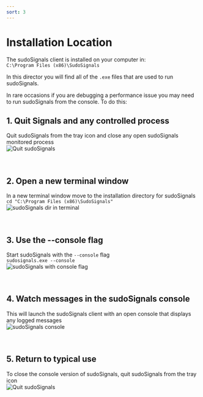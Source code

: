 ```yaml
---
sort: 3
---
```


# Installation Location

The sudoSignals client is installed on your computer in:  
`C:\Program Files (x86)\SudoSignals`  

In this director you will find all of the `.exe` files that are used to run sudoSignals.   

In rare occasions if you are debugging a performance issue you may need to run sudoSignals from the console. To do this:  

## 1. Quit Signals and any controlled process  
Quit sudoSignals from the tray icon and close any open sudoSignals monitored process  
![Quit sudoSignals](../assets/images/installation-location/quit_from_tray.png)  
<br>
<br>
## 2. Open a new terminal window
In a new terminal window move to the installation directory for sudoSignals  
`cd "C:\Program Files (x86)\SudoSignals"`  
![sudoSignals dir in terminal](../assets/images/installation-location/signals_dir_terminal.png)  
<br>
<br>
## 3. Use the --console flag
Start sudoSignals with the `--console` flag  
`sudosignals.exe --console`  
![sudoSignals with console flag](../assets/images/installation-location/signals_with_console_flag.png)  
<br>
<br>
## 4. Watch messages in the sudoSignals console
This will launch the sudoSignals client with an open console that displays any logged messages  
![sudoSignals console](../assets/images/installation-location/sudoSignals_console.png)  
<br>
<br>
## 5. Return to typical use
To close the console version of sudoSignals, quit sudoSignals from the tray icon  
![Quit sudoSignals](../assets/images/installation-location/quit_from_tray.png)
